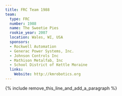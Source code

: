 ```yaml
---
title: FRC Team 1988
team:
  type: FRC
  number: 1988
  name: The Sweetie Pies
  rookie_year: 2007
  location: Wales, WI, USA
  sponsors:
  - Rockwell Automation
  - Generac Power Systems, Inc.
  - Johnson Controls Inc
  - Mathison Metalfab, Inc
  - School District of Kettle Moraine
  links:
    Website: http://kmrobotics.org
---
```


{% include remove_this_line_and_add_a_paragraph %}